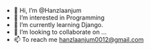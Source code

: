 - 👋 Hi, I’m @Hanzlaanjum
- 👀 I’m interested in Programming  
- 🌱 I’m currently learning Django.
- 💞️ I’m looking to collaborate on ...
- 📫 To reach me hanzlaanjum0012@gmail.com

<!---
Hanzlaanjum/Hanzlaanjum is a ✨ special ✨ repository because its `README.md` (this file) appears on your GitHub profile.
You can click the Preview link to take a look at your changes.
--->
